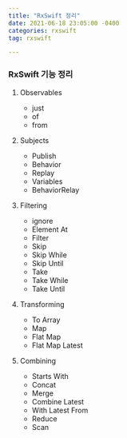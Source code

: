 ```yaml
---
title: "RxSwift 정리"
date: 2021-06-18 23:05:00 -0400
categories: rxswift
tag: rxswift

---
```


### RxSwift 기능 정리

1. Observables

   - just
   - of
   - from

2. Subjects

   - Publish
   - Behavior
   - Replay
   - Variables
   - BehaviorRelay

3. Filtering

   - ignore
   - Element At
   - Filter
   - Skip
   - Skip While
   - Skip Until
   - Take
   - Take While
   - Take Until

4. Transforming

   - To Array
   - Map
   - Flat Map
   - Flat Map Latest

5. Combining

   - Starts With
   - Concat
   - Merge
   - Combine Latest
   - With Latest From
   - Reduce
   - Scan

   